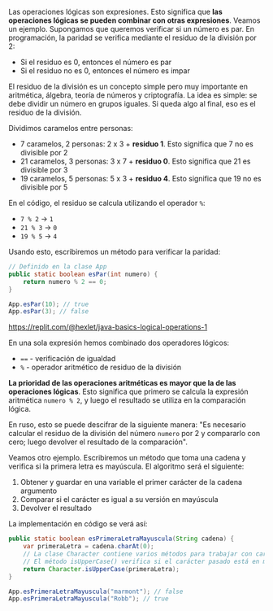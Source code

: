 
Las operaciones lógicas son expresiones. Esto significa que **las operaciones lógicas se pueden combinar con otras expresiones**. Veamos un ejemplo. Supongamos que queremos verificar si un número es par. En programación, la paridad se verifica mediante el residuo de la división por 2:

* Si el residuo es 0, entonces el número es par
* Si el residuo no es 0, entonces el número es impar

El residuo de la división es un concepto simple pero muy importante en aritmética, álgebra, teoría de números y criptografía. La idea es simple: se debe dividir un número en grupos iguales. Si queda algo al final, eso es el residuo de la división.

Dividimos caramelos entre personas:

* 7 caramelos, 2 personas: 2 x 3 + **residuo 1**. Esto significa que 7 no es divisible por 2
* 21 caramelos, 3 personas: 3 x 7 + **residuo 0**. Esto significa que 21 es divisible por 3
* 19 caramelos, 5 personas: 5 x 3 + **residuo 4**. Esto significa que 19 no es divisible por 5

En el código, el residuo se calcula utilizando el operador `%`:

* `7 % 2` → `1`
* `21 % 3` → `0`
* `19 % 5` → `4`

Usando esto, escribiremos un método para verificar la paridad:

```java
// Definido en la clase App
public static boolean esPar(int numero) {
    return numero % 2 == 0;
}

App.esPar(10); // true
App.esPar(3); // false
```

https://replit.com/@hexlet/java-basics-logical-operations-1

En una sola expresión hemos combinado dos operadores lógicos:

* `==` - verificación de igualdad
* `%` - operador aritmético de residuo de la división

**La prioridad de las operaciones aritméticas es mayor que la de las operaciones lógicas**. Esto significa que primero se calcula la expresión aritmética `numero % 2`, y luego el resultado se utiliza en la comparación lógica.

En ruso, esto se puede descifrar de la siguiente manera: "Es necesario calcular el residuo de la división del número `numero` por 2 y compararlo con cero; luego devolver el resultado de la comparación".

Veamos otro ejemplo. Escribiremos un método que toma una cadena y verifica si la primera letra es mayúscula. El algoritmo será el siguiente:

1. Obtener y guardar en una variable el primer carácter de la cadena argumento
2. Comparar si el carácter es igual a su versión en mayúscula
3. Devolver el resultado

La implementación en código se verá así:

```java
public static boolean esPrimeraLetraMayuscula(String cadena) {
    var primeraLetra = cadena.charAt(0);
    // La clase Character contiene varios métodos para trabajar con caracteres
    // El método isUpperCase() verifica si el carácter pasado está en mayúscula
    return Character.isUpperCase(primeraLetra);
}

App.esPrimeraLetraMayuscula("marmont"); // false
App.esPrimeraLetraMayuscula("Robb"); // true
```
